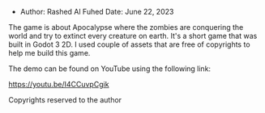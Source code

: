 * Author: Rashed Al Fuhed
Date: June 22, 2023

The game is about Apocalypse where the zombies are conquering the world and try to extinct every creature on earth. It's a short game that was built in Godot 3 2D. 
I used couple of assets that are free of copyrights to help me build this game.

The demo can be found on YouTube using the following link: 

https://youtu.be/I4CCuvpCgik



Copyrights reserved to the author
